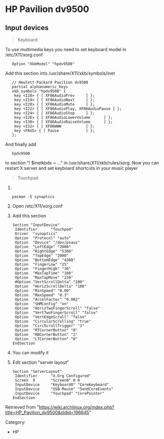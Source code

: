 HP Pavilion dv9500
==================

Input devices
-------------

> Keyboard

To use multimedia keys you need to set keyboard model in
/etc/X11/xorg.conf

       Option "XkbModel" "hpdv9500"

Add this section into /usr/share/X11/xkb/symbols/inet

       // Hewlett-Packard Pavilion dv9500
       partial alphanumeric_keys
       xkb_symbols "hpdv9500" {
        key <I10> { [ XF86AudioPrev		] };
        key <I19> { [ XF86AudioNext		] };
        key <I20> { [ XF86AudioMute		] };
        key <I22> { [ XF86AudioPlay, XF86AudioPause ] };
        key <I24> { [ XF86AudioStop		] };
        key <I2E> { [ XF86AudioLowerVolume		] };
        key <I30> { [ XF86AudioRaiseVolume		] };
        key <I32> { [ XF86WWW			] };
        key <PAUS> { [ Pause			] };
       };

And finally add

       hpdv9500

to section "! $inetkbds = ..." in /usr/share/X11/xkb/rules/xorg. Now you
can restart X server and set keyboard shortcuts in your music player

> Touchpad

1)

       pacman -S synaptics

2) Open /etc/X11/xorg.conf

3) Add this section

       Section "InputDevice"
        Identifier      "Touchpad"
        Driver  "synaptics"
        Option  "Protocol" "auto"
        Option  "Device" "/dev/psaux"
        Option  "LeftEdge" "2000"
        Option  "RightEdge" "5300"
        Option  "TopEdge" "2000"
        Option  "BottomEdge" "4300"
        Option  "FingerLow" "25"
        Option  "FingerHigh" "30"
        Option  "MaxTapTime" "180"
        Option  "MaxTapMove" "220"
        #Option "VertScrollDelta" "100"
        Option  "HorizScrollDelta" "100"
        Option  "MinSpeed" "0.09"
        Option  "MaxSpeed" "0.3"
        Option  "AccelFactor" "0.002"
        Option  "SHMConfig" "on"
        Option  "HorizTwoFingerScroll" "false"
        Option  "VertTwoFingerScroll" "false"
        Option  "VertEdgeScroll" "false"
        Option  "CircularScrolling" "true"
        Option  "CircScrollTrigger" "3"
        Option  "RTCornerButton" "0"
        Option  "RBCornerButton" "2"
        Option  "LTCornerButton" "0"
       EndSection

4) You can modify it

5) Edit section "server layout"

       Section "ServerLayout"
        Identifier      "X.Org Configured"
        Screen  0       "Screen0" 0 0
        InputDevice     "Keyboard0" "CoreKeyboard"
        InputDevice     "USB Mouse" "SendCoreEvents"
        InputDevice     "Touchpad" "CorePointer"
       EndSection

Retrieved from
"https://wiki.archlinux.org/index.php?title=HP_Pavilion_dv9500&oldid=196645"

Category:

-   HP
